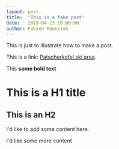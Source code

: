 ```yaml
---
layout: post
title:  "This is a fake post"
date:   2018-04-23 10:00:00
author: Fabien Maussion
---
```


This is just to illustrate how to make a post.

This is a link: [Patscherkofel ski area](http://www.patscherkofelbahn.at/de/winter#winter).

This **some bold text**

# This is a H1 title

## This is an H2

I'd like to add some content here.

I'd like some more content 
